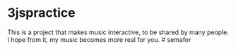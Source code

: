 # 3jspractice
This is a project that makes music interactive, to be shared by many people. 
I hope from it, my music becomes more real for you. # semafor

